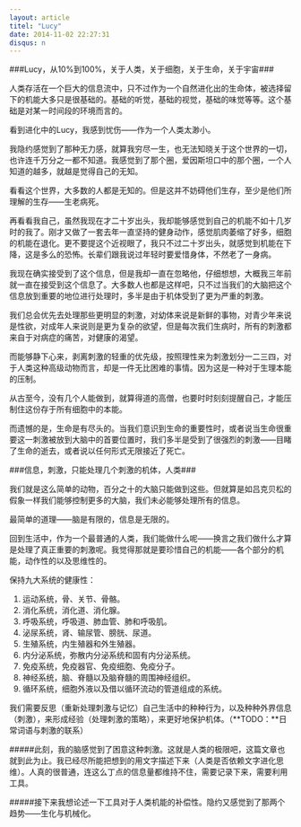 ```yaml
---
layout: article
titel: "Lucy"
date: 2014-11-02 22:27:31
disqus: n
---
```


###Lucy，从10%到100%，关于人类，关于细胞，关于生命，关于宇宙###

人类存活在一个巨大的信息流中，只不过作为一个自然进化出的生命体，被选择留下的机能大多只是很基础的。基础的听觉，基础的视觉，基础的味觉等等。这个基础是对某一时间段的环境而言的。

看到进化中的Lucy，我感到忧伤——作为一个人类太渺小。

我隐约感觉到了那种无力感，就算我穷尽一生，也无法知晓关于这个世界的一切，也许连千万分之一都不知道。我感觉到了那个圈，爱因斯坦口中的那个圈，一个人知道的越多，就越是觉得自己的无知。

看看这个世界，大多数的人都是无知的。但是这并不妨碍他们生存，至少是他们所理解的生存——生老病死。

再看看我自己，虽然我现在才二十岁出头，我却能够感觉到自己的机能不如十几岁时的我了。刚才又做了一套去年一直坚持的健身动作，感觉肌肉萎缩了好多，细胞的机能在退化。更不要提这个近视眼了，我只不过二十岁出头，就感觉到机能在下降，这是多么的恐怖。长辈们跟我说过年轻时要爱惜身体，不然老了一身病。

我现在确实接受到了这个信息，但是我却一直在忽略他，仔细想想，大概我三年前就一直在接受到这个信息了。大多数人也都是这样吧，只不过当我们的大脑把这个信息放到重要的地位进行处理时，多半是由于机体受到了更为严重的刺激。

我们总会优先去处理那些更明显的刺激，对幼体来说是新鲜的事物，对青少年来说是性欲，对成年人来说则是更为复杂的欲望，但是每次我们生病时，所有的刺激都来自于对病症的痛苦，对健康的渴望。

而能够静下心来，剥离刺激的轻重的优先级，按照理性来为刺激划分一二三四，对于人类这种高级动物而言，却是一件无比困难的事情。因为这是一种对于生理本能的压制。

从古至今，没有几个人能做到，就算得道的高僧，也要时时刻刻提醒自己，才能压制住这份存于所有细胞中的本能。

而遗憾的是，生命是有尽头的。当我们意识到生命的重要性时，或者说当生命很重要这一刺激被放到大脑中的首要位置时，我们多半是受到了很强烈的刺激——目睹了生命的逝去，或者说以任何形式无限接近了死亡。

###信息，刺激，只能处理几个刺激的机体，人类###

我们就是这么简单的动物，百分之十的大脑只能做到这些。但就算是如吕克贝松的假象一样我们能够控制更多的大脑，我们未必能够处理所有的信息。

最简单的道理——脑是有限的，信息是无限的。

回到生活中，作为一个最普通的人类，我们能做什么呢——换言之我们做什么才算是处理了真正重要的刺激呢。我觉得那就是要珍惜自己的机能——各个部分的机能，动作性的以及思维性的。

保持九大系统的健康性：

1. 运动系统，骨、关节、骨骼。
2. 消化系统，消化道、消化腺。
3. 呼吸系统，呼吸道、肺血管、肺和呼吸肌。
4. 泌尿系统，肾、输尿管、膀胱、尿道。
5. 生殖系统，内生殖器和外生殖器。
6. 内分泌系统，弥散内分泌系统和固有内分泌系统。
7. 免疫系统，免疫器官、免疫细胞、免疫分子。
8. 神经系统，脑、脊髓以及脑脊髓的周围神经组织。
9. 循环系统，细胞外液以及借以循环流动的管道组成的系统。

我们需要反思（重新处理刺激与记忆）自己生活中的种种行为，以及种种外界信息（刺激），来形成经验（处理刺激的策略），来更好地保护机体。（**TODO：**日常词语与刺激的联系）

#####此刻，我的脑感觉到了困意这种刺激。这就是人类的极限吧，这篇文章也就到此为止。我已经尽所能把想到的用文字描述下来（人类是否依赖文字进化思维）。人真的很普通，连这么丁点的信息量都维持不住，需要记录下来，需要利用工具。

#####接下来我想论述一下工具对于人类机能的补偿性。隐约又感觉到了那两个趋势——生化与机械化。
